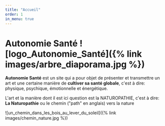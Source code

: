 ```yaml
---
title: "Accueil"
order: 1
in_menu: true
---
```

# Autonomie Santé ![logo_Autonomie_Santé]({% link images/arbre_diaporama.jpg %})

**Autonomie Santé** est un site qui a pour objet de présenter et transmettre un art et une certaine manière de **cultiver sa santé globale**, c'est à dire:
physique, psychique, émotionnelle et énergétique.

L'art et la manière dont il est ici question est la NATUROPATHIE, c'est à dire:
**La Naturopathie** ou le chemin ("path" en anglais) vers la nature


![un_chemin_dans_les_bois_au_lever_du_soleil]({% link images/chemin_nature.jpg %}) 